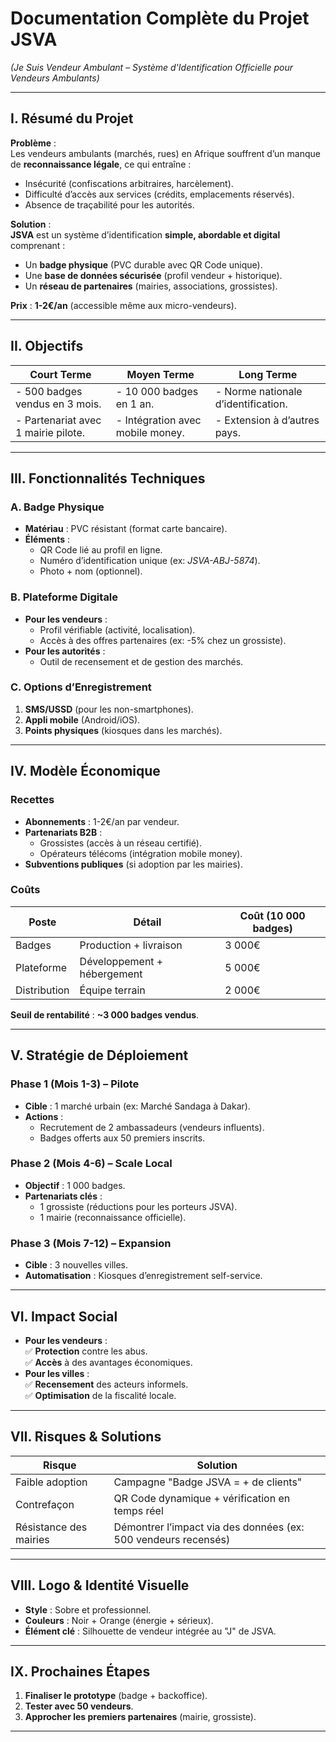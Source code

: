 # **Documentation Complète du Projet JSVA**  
*(Je Suis Vendeur Ambulant – Système d'Identification Officielle pour Vendeurs Ambulants)*  

---

## **I. Résumé du Projet**  
**Problème** :  
Les vendeurs ambulants (marchés, rues) en Afrique souffrent d’un manque de **reconnaissance légale**, ce qui entraîne :  
- Insécurité (confiscations arbitraires, harcèlement).  
- Difficulté d’accès aux services (crédits, emplacements réservés).  
- Absence de traçabilité pour les autorités.  

**Solution** :  
**JSVA** est un système d’identification **simple, abordable et digital** comprenant :  
- Un **badge physique** (PVC durable avec QR Code unique).  
- Une **base de données sécurisée** (profil vendeur + historique).  
- Un **réseau de partenaires** (mairies, associations, grossistes).  

**Prix** : **1-2€/an** (accessible même aux micro-vendeurs).  

---

## **II. Objectifs**  
| **Court Terme** | **Moyen Terme** | **Long Terme** |  
|----------------|----------------|---------------|  
| - 500 badges vendus en 3 mois. | - 10 000 badges en 1 an. | - Norme nationale d’identification. |  
| - Partenariat avec 1 mairie pilote. | - Intégration avec mobile money. | - Extension à d’autres pays. |  

---

## **III. Fonctionnalités Techniques**  
### **A. Badge Physique**  
- **Matériau** : PVC résistant (format carte bancaire).  
- **Éléments** :  
  - QR Code lié au profil en ligne.  
  - Numéro d’identification unique (ex: *JSVA-ABJ-5874*).  
  - Photo + nom (optionnel).  

### **B. Plateforme Digitale**  
- **Pour les vendeurs** :  
  - Profil vérifiable (activité, localisation).  
  - Accès à des offres partenaires (ex: -5% chez un grossiste).  
- **Pour les autorités** :  
  - Outil de recensement et de gestion des marchés.  

### **C. Options d’Enregistrement**  
1. **SMS/USSD** (pour les non-smartphones).  
2. **Appli mobile** (Android/iOS).  
3. **Points physiques** (kiosques dans les marchés).  

---

## **IV. Modèle Économique**  
### **Recettes**  
- **Abonnements** : 1-2€/an par vendeur.  
- **Partenariats B2B** :  
  - Grossistes (accès à un réseau certifié).  
  - Opérateurs télécoms (intégration mobile money).  
- **Subventions publiques** (si adoption par les mairies).  

### **Coûts**  
| **Poste** | **Détail** | **Coût (10 000 badges)** |  
|-----------|------------|-------------------------|  
| Badges | Production + livraison | 3 000€ |  
| Plateforme | Développement + hébergement | 5 000€ |  
| Distribution | Équipe terrain | 2 000€ |  

**Seuil de rentabilité** : **~3 000 badges vendus**.  

---

## **V. Stratégie de Déploiement**  
### **Phase 1 (Mois 1-3) – Pilote**  
- **Cible** : 1 marché urbain (ex: Marché Sandaga à Dakar).  
- **Actions** :  
  - Recrutement de 2 ambassadeurs (vendeurs influents).  
  - Badges offerts aux 50 premiers inscrits.  

### **Phase 2 (Mois 4-6) – Scale Local**  
- **Objectif** : 1 000 badges.  
- **Partenariats clés** :  
  - 1 grossiste (réductions pour les porteurs JSVA).  
  - 1 mairie (reconnaissance officielle).  

### **Phase 3 (Mois 7-12) – Expansion**  
- **Cible** : 3 nouvelles villes.  
- **Automatisation** : Kiosques d’enregistrement self-service.  

---

## **VI. Impact Social**  
- **Pour les vendeurs** :  
  ✅ **Protection** contre les abus.  
  ✅ **Accès** à des avantages économiques.  
- **Pour les villes** :  
  ✅ **Recensement** des acteurs informels.  
  ✅ **Optimisation** de la fiscalité locale.  

---

## **VII. Risques & Solutions**  
| **Risque** | **Solution** |  
|------------|------------|  
| Faible adoption | Campagne "Badge JSVA = + de clients" |  
| Contrefaçon | QR Code dynamique + vérification en temps réel |  
| Résistance des mairies | Démontrer l’impact via des données (ex: 500 vendeurs recensés) |  

---

## **VIII. Logo & Identité Visuelle**  
- **Style** : Sobre et professionnel.  
- **Couleurs** : Noir + Orange (énergie + sérieux).  
- **Élément clé** : Silhouette de vendeur intégrée au "J" de JSVA.  

---

## **IX. Prochaines Étapes**  
1. **Finaliser le prototype** (badge + backoffice).  
2. **Tester avec 50 vendeurs**.  
3. **Approcher les premiers partenaires** (mairie, grossiste).  

---